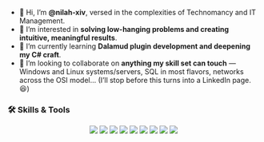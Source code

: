 - 👋 Hi, I’m **@nilah-xiv**, versed in the complexities of Technomancy and IT Management.
- 👀 I’m interested in **solving low-hanging problems and creating intuitive, meaningful results**.
- 🌱 I’m currently learning **Dalamud plugin development and deepening my C# craft**.
- 💞️ I’m looking to collaborate on **anything my skill set can touch** — Windows and Linux systems/servers, SQL in most flavors, networks across the OSI model... (I’ll stop before this turns into a LinkedIn page. 😆)
### 🛠️ Skills & Tools

<p align="center">
  <img src="https://img.shields.io/badge/Windows-0078D6?style=for-the-badge&logo=windows&logoColor=white" />
  <img src="https://img.shields.io/badge/Linux-FCC624?style=for-the-badge&logo=linux&logoColor=black" />
  <img src="https://img.shields.io/badge/Hyper-V-0078D6?style=for-the-badge&logo=windows&logoColor=white" />
  <img src="https://img.shields.io/badge/SQL-4479A1?style=for-the-badge&logo=mysql&logoColor=white" />
  <img src="https://img.shields.io/badge/C%23-239120?style=for-the-badge&logo=c-sharp&logoColor=white" />
  <img src="https://img.shields.io/badge/PowerShell-5391FE?style=for-the-badge&logo=powershell&logoColor=white" />
  <img src="https://img.shields.io/badge/Bash-4EAA25?style=for-the-badge&logo=gnu-bash&logoColor=white" />
  <img src="https://img.shields.io/badge/Network%20Engineer-0069B1?style=for-the-badge&logo=cisco&logoColor=white" />
  <img src="https://img.shields.io/badge/Dalamud%20Plugin-F7DF1E?style=for-the-badge&logo=final-fantasy&logoColor=black" />
</p>

<!---
nilah-xiv/nilah-xiv is a ✨ special ✨ repository because its `README.md` (this file) appears on your GitHub profile.
You can click the Preview link to take a look at your changes.
--->
